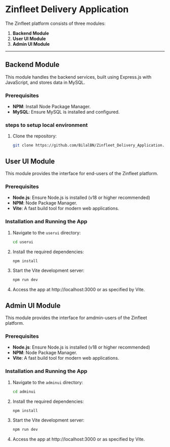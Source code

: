 # Zinfleet Delivery Application

The Zinfleet platform consists of three modules:
1. **Backend Module**
2. **User UI Module**
3. **Admin UI Module**

---

## Backend Module

This module handles the backend services, built using Express.js with JavaScript, and stores data in MySQL.

### Prerequisites
- **NPM**: Install Node Package Manager.
- **MySQL**: Ensure MySQL is installed and configured.

### steps to setup local environment

1. Clone the repository:
   ```sh
   git clone https://github.com/BilalBN/Zinfleet_Delivery_Application.git
## User UI Module

This module provides the interface for end-users of the Zinfleet platform.

### Prerequisites
- **Node.js**:  Ensure Node.js is installed (v18 or higher recommended)
- **NPM**: Node Package Manager.
- **Vite**: A fast build tool for modern web applications.

### Installation and Running the App

1. Navigate to the `userui` directory:
   ```sh
   cd userui
2. Install the required dependencies:
    ```sh 
    npm install
3. Start the Vite development server:
    ```sh 
    npm run dev
4. Access the app at http://localhost:3000 or as specified by Vite.

## Admin UI Module

This module provides the interface for amdmin-users of the Zinfleet platform.

### Prerequisites
- **Node.js**:  Ensure Node.js is installed (v18 or higher recommended)
- **NPM**: Node Package Manager.
- **Vite**: A fast build tool for modern web applications.

### Installation and Running the App

1. Navigate to the `adminui` directory:
   ```sh
   cd adminui
2. Install the required dependencies:
    ```sh 
    npm install
3. Start the Vite development server:
    ```sh 
    npm run dev
4. Access the app at http://localhost:3000 or as specified by Vite.